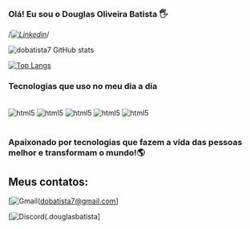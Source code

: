 ### Olá! Eu sou o Douglas Oliveira Batista 🖐️

/*[![Linkedin](https://img.shields.io/badge/LinkedIn-0077B5?style=for-the-badge&logo=linkedin&logoColor=white)](https://www.linkedin.com/in/douglasobatista/)*/

![dobatista7 GitHub stats](https://github-readme-stats.vercel.app/api?username=dobatista7&show_icons=true&theme=tokyonight)

[![Top Langs](https://github-readme-stats.vercel.app/api/top-langs/?username=dobatista7)](https://github.com/dobatista7/github-readme-stats)

### Tecnologias que uso no meu dia a dia 

<div style= "display: inline_block"><br/>
<img align ="center" alt ="html5" src="https://img.shields.io/badge/Java-ED8B00?style=for-the-badge&logo=openjdk&logoColor=white">
<img align ="center" alt ="html5" src="https://img.shields.io/badge/Spring-6DB33F?style=for-the-badge&logo=spring&logoColor=white">
<img align ="center" alt ="html5" src="https://img.shields.io/badge/PostgreSQL-316192?style=for-the-badge&logo=postgresql&logoColor=white">
<img align ="center" alt ="html5" src="https://img.shields.io/badge/Netlify-00C7B7?style=for-the-badge&logo=netlify&logoColor=white">
<img align ="center" alt ="html5" src="https://img.shields.io/badge/Heroku-430098?style=for-the-badge&logo=heroku&logoColor=white">
</div><br/>

### Apaixonado por tecnologias que fazem a vida das pessoas melhor e transformam o mundo!🌎

## Meus contatos:
[![Gmail](https://img.shields.io/badge/Gmail-D14836?style=for-the-badge&logo=gmail&logoColor=white)(dobatista7@gmail.com]

[![Discord](https://img.shields.io/badge/Discord-7289DA?style=for-the-badge&logo=discord&logoColor=white)(.douglasbatista]
